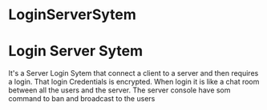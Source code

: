 # LoginServerSytem

<h1>Login Server Sytem</h1>
It's a Server Login Sytem that connect a client to a server and then requires a login. 
That login Credentials is encrypted. When login it is like a chat room between all the users and the server. 
The server console have som command to ban and broadcast to the users
